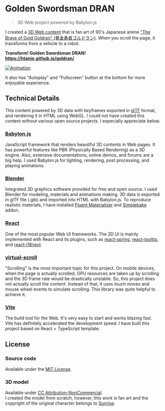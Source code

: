 # Golden Swordsman DRAN

> 3D Web project powered by Babylon.js

I created a [3D Web content](https://htanjo.github.io/goldran/) that is fan art of 90's Japanese anime ["The Brave of Gold Goldran" (黄金勇者ゴルドラン)](https://en.wikipedia.org/wiki/The_Brave_of_Gold_Goldran). When you scroll the page, it transforms from a vehicle to a robot.

**Transform! Golden Swordsman DRAN!**  
**<https://htanjo.github.io/goldran/>**

[![Animation](./animation.gif)](https://htanjo.github.io/goldran/)

It also has "Autoplay" and "Fullscreen" button at the bottom for more enjoyable experience.

## Technical Details

This content powered by 3D data with keyframes exported in [glTF](https://docs.blender.org/manual/en/dev/addons/import_export/scene_gltf2.html) format, and rendering it in HTML using WebGL.
I could not have created this content without various open source projects.
I especially appreciate below.

### [Babylon.js](https://www.babylonjs.com/)

JavaScript framework that renders beautiful 3D contents in Web pages.
It has powerful features like PBR (Physically Based Rendering) as a 3D engine. Also, extensive documentations, online demos, and forums are a big help.
I used Babylon.js for lighting, rendering, post processing, and playing animations.

### [Blender](https://www.blender.org/)

Integrated 3D graphics software provided for free and open source.
I used Blender for modeling, materials and animations making.
3D data is exported in glTF file (.glb) and imported into HTML with Babylon.js.
To reproduce realistic materials, I have installed [Fluent Materializer](https://blendermarket.com/products/fluent-materializer) and [Simplebake](https://blendermarket.com/products/simplebake---simple-pbr-and-other-baking-in-blender-2) addon.

### [React](https://react.dev/)

One of the most popular Web UI frameworks.
The 2D UI is mainly implemented with React and its plugins, such as [react-spring](https://www.react-spring.dev/), [react-tooltip](https://react-tooltip.com/), and [react-i18next](https://react.i18next.com/).

### [virtual-scroll](https://github.com/ayamflow/virtual-scroll)

"Scrolling" is the most important topic for this project.
On mobile devices, when the page is actually scrolled, GPU resources are taken up by scrolling and the 3D frame rate would be drastically unstable.
So, this project does not actually scroll the content.
Instead of that, it uses touch moves and mouse wheel events to simulate scrolling.
This library was quite helpful to achieve it.

### [Vite](https://vite.dev/)

The build tool for the Web.
It's very easy to start and works blazing fast.
Vite has definitely accelerated the development speed.
I have built this project based on React + TypeScript template.

## License

### Source code

Available under the [MIT License](./LICENSE).

### 3D model

Available under [CC Attribution-NonCommercial](https://creativecommons.org/licenses/by-nc/4.0/).  
I created the model from scratch, however, this work is fan art and the copyright of the original character belongs to [Sunrise](https://www.sunrise-inc.co.jp/).
